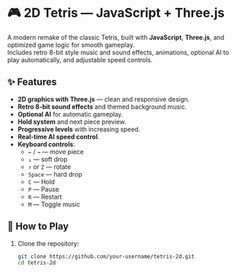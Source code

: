 # 🎮 2D Tetris — JavaScript + Three.js

A modern remake of the classic Tetris, built with **JavaScript**, **Three.js**, and optimized game logic for smooth gameplay.  
Includes retro 8-bit style music and sound effects, animations, optional AI to play automatically, and adjustable speed controls.

## ✨ Features
- **2D graphics with Three.js** — clean and responsive design.
- **Retro 8-bit sound effects** and themed background music.
- **Optional AI** for automatic gameplay.
- **Hold system** and next piece preview.
- **Progressive levels** with increasing speed.
- **Real-time AI speed control**.
- **Keyboard controls**:
  - `←` / `→` — move piece
  - `↓` — soft drop
  - `↑` or `Z` — rotate
  - `Space` — hard drop
  - `C` — Hold
  - `P` — Pause
  - `R` — Restart
  - `M` — Toggle music

## 🚀 How to Play
1. Clone the repository:
   ```bash
   git clone https://github.com/your-username/tetris-2d.git
   cd tetris-2d
